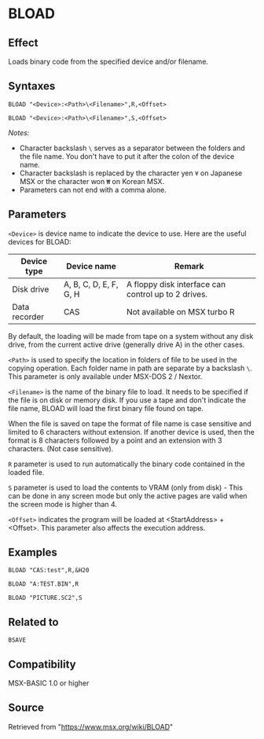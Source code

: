 # BLOAD

## Effect

Loads binary code from the specified device and/or filename.

## Syntaxes

`BLOAD "<Device>:<Path>\<Filename>",R,<Offset>`

`BLOAD "<Device>:<Path>\<Filename>",S,<Offset>`

_Notes:_
- Character backslash `\` serves as a separator between the folders and the file name. You don't have to put it after the colon of the device name.
- Character backslash is replaced by the character yen `¥` on Japanese MSX or the character won `₩` on Korean MSX.
- Parameters can not end with a comma alone.

## Parameters

`<Device>` is device name to indicate the device to use. Here are the useful devices for BLOAD:

|Device type|Device name|Remark|
|---|---|---|
|Disk drive|A, B, C, D, E, F, G, H|A floppy disk interface can control up to 2 drives.|
|Data recorder|CAS|Not available on MSX turbo R|

By default, the loading will be made from tape on a system without any disk drive, from the current active drive (generally drive A) in the other cases.

`<Path>` is used to specify the location in folders of file to be used in the copying operation. Each folder name in path are separate by a backslash `\`. This parameter is only available under MSX-DOS 2 / Nextor.

`<Filename>` is the name of the binary file to load. It needs to be specified if the file is on disk or memory disk. If you use a tape and don't indicate the file name, BLOAD will load the first binary file found on tape.

When the file is saved on tape the format of file name is case sensitive and limited to 6 characters without extension. If another device is used, then the format is 8 characters followed by a point and an extension with 3 characters. (Not case sensitive).

`R` parameter is used to run automatically the binary code contained in the loaded file. 

`S` parameter is used to load the contents to VRAM (only from disk) - This can be done in any screen mode but only the active pages are valid when the screen mode is higher than 4.

`<Offset>` indicates the program will be loaded at &lt;StartAddress&gt; + &lt;Offset&gt;. This parameter also affects the execution address.

## Examples

```basic
BLOAD "CAS:test",R,&H20
```
```basic
BLOAD "A:TEST.BIN",R
```
```basic
BLOAD "PICTURE.SC2",S
```

## Related to

`BSAVE`

## Compatibility

MSX-BASIC 1.0 or higher

## Source

Retrieved from "https://www.msx.org/wiki/BLOAD"
